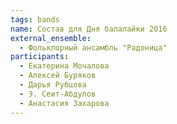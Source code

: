 ```yaml
---
tags: bands
name: Состав для Дня балалайки 2016
external_ensemble:
  - Фольклорный ансамбль "Радоница"
participants:
  - Екатерина Мочалова
  - Алексей Буряков
  - Дарья Рубцова
  - Э. Сеит-Абдулов
  - Анастасия Захарова
---
```

